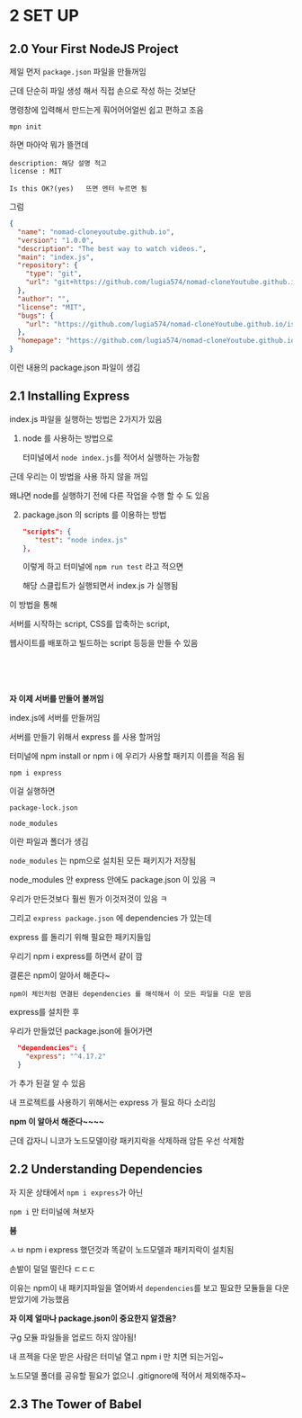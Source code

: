 # 2 SET UP

## 2.0 Your First NodeJS Project

제일 먼저 `package.json` 파일을 만들꺼임

근데 단순히 파일 생성 해서 직접 손으로 작성 하는 것보단

명령창에 입력해서 만드는게 훠어어어얼씬 쉽고 편하고 조음

```
mpn init
```

하면 마아악 뭐가 뜰껀데

```
description: 해당 설명 적고
license : MIT

Is this OK?(yes)   뜨면 엔터 누르면 됨
```

그럼

```json
{
  "name": "nomad-cloneyoutube.github.io",
  "version": "1.0.0",
  "description": "The best way to watch videos.",
  "main": "index.js",
  "repository": {
    "type": "git",
    "url": "git+https://github.com/lugia574/nomad-cloneYoutube.github.io.git"
  },
  "author": "",
  "license": "MIT",
  "bugs": {
    "url": "https://github.com/lugia574/nomad-cloneYoutube.github.io/issues"
  },
  "homepage": "https://github.com/lugia574/nomad-cloneYoutube.github.io#readme"
}
```

이런 내용의 package.json 파일이 생김

## 2.1 Installing Express

index.js 파일을 실행하는 방법은 2가지가 있음

1. node 를 사용하는 방법으로

   터미널에서 `node index.js`를 적어서 실행하는 가능함

근데 우리는 이 방법을 사용 하지 않을 꺼임

왜냐면 node를 실행하기 전에 다른 작업을 수행 할 수 도 있음

2. package.json 의 scripts 를 이용하는 방법

   ```json
   "scripts": {
      "test": "node index.js"
   },
   ```

   이렇게 하고 터미널에 `npm run test` 라고 적으면

   해당 스클립트가 실행되면서 index.js 가 실행됨

이 방법을 통해

서버를 시작하는 script, CSS를 압축하는 script,

웹사이트를 배포하고 빌드하는 script 등등을 만들 수 있음

<br><br><br>

**자 이제 서버를 만들어 볼꺼임**

index.js에 서버를 만들꺼임

서버를 만들기 위해서 express 를 사용 할꺼임

터미널에 npm install or npm i 에 우리가 사용할 패키지 이름을 적음 됨

```
npm i express
```

이걸 실행하면

`package-lock.json`

`node_modules`

이란 파일과 폴더가 생김

`node_modules` 는 npm으로 설치된 모든 패키지가 저장됨

node_modules 안 express 안에도 package.json 이 있음 ㅋ

우리가 만든것보다 훨씬 뭔가 이것저것이 있음 ㅋ

그리고 `express package.json` 에 dependencies 가 있는데

express 를 돌리기 위해 필요한 패키지들임

우리기 npm i express를 하면서 같이 깜

결론은 npm이 알아서 해준다~

    npm이 체인처럼 연결된 dependencies 를 해석해서 이 모든 파일을 다운 받음

express를 설치한 후

우리가 만들었던 package.json에 들어가면

```json
  "dependencies": {
    "express": "^4.17.2"
  }
```

가 추가 된걸 알 수 있음

내 프로젝트를 사용하기 위해서는 express 가 필요 하다 소리임

**npm 이 알아서 해준다~~~~**

근데 갑자니 니코가 노드모델이랑 패키지락을 삭제하래 암튼 우선 삭제함

## 2.2 Understanding Dependencies

자 지운 상태에서 `npm i express`가 아닌

`npm i` 만 터미널에 쳐보자

**붐**

ㅅㅂ npm i express 했던것과 똑같이 노드모델과 패키지락이 설치됨

손발이 덜덜 떨린다 ㄷㄷㄷ

이유는 npm이 내 패키지파일을 열어봐서
`dependencies`를 보고 필요한 모듈들을 다운 받았기에 가능했음

**자 이제 얼마나 package.json이 중요한지 알겠음?**

구g 모듈 파일들을 업로드 하지 않아됨!

내 프젝을 다운 받은 사람은 터미널 열고 npm i 만 치면 되는거임~

노드모델 폴더를 공유할 필요가 없으니 .gitignore에 적어서 제외해주자~

## 2.3 The Tower of Babel
